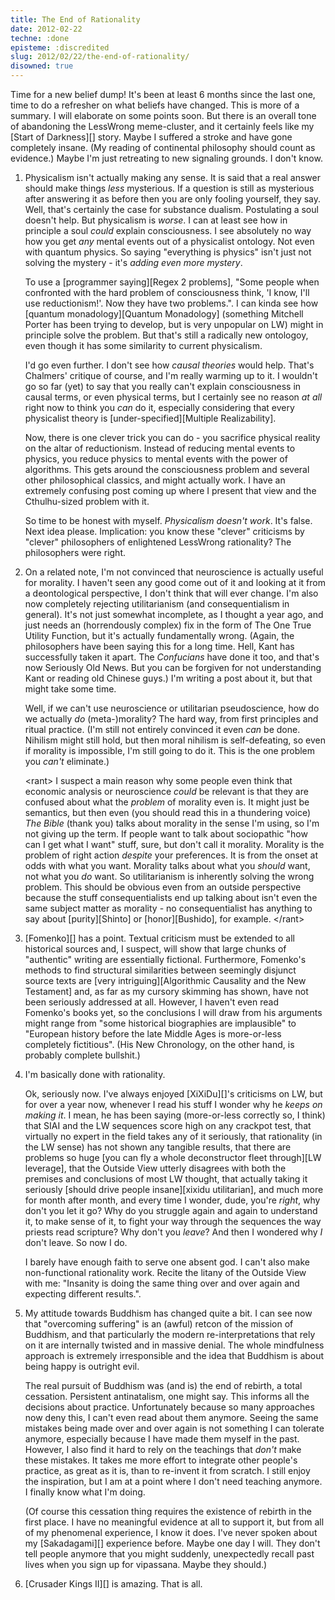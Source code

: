 ```yaml
---
title: The End of Rationality
date: 2012-02-22
techne: :done
episteme: :discredited
slug: 2012/02/22/the-end-of-rationality/
disowned: true
---
```


Time for a new belief dump! It's been at least 6 months since the last one, time to do a refresher on what beliefs have changed. This is more of a summary. I will elaborate on some points soon. But there is an overall tone of abandoning the LessWrong meme-cluster, and it certainly feels like my [Start of Darkness][] story. Maybe I suffered a stroke and have gone completely insane. (My reading of continental philosophy should count as evidence.) Maybe I'm just retreating to new signaling grounds. I don't know.

1. Physicalism isn't actually making any sense. It is said that a real answer should make things *less* mysterious. If a question is still as mysterious after answering it as before then you are only fooling yourself, they say. Well, that's certainly the case for substance dualism. Postulating a soul doesn't help. But physicalism is *worse*. I can at least see how in principle a soul *could* explain consciousness. I see absolutely no way how you get *any* mental events out of a physicalist ontology. Not even with quantum physics. So saying "everything is physics" isn't just not solving the mystery - it's *adding even more mystery*. 

   To use a [programmer saying][Regex 2 problems], "Some people when confronted with the hard problem of consciousness think, 'I know, I'll use reductionism!'. Now they have two problems.". I can kinda see how [quantum monadology][Quantum Monadology] (something Mitchell Porter has been trying to develop, but is very unpopular on LW) might in principle solve the problem. But that's still a radically new ontologoy, even though it has some similarity to current physicalism.

   I'd go even further. I don't see how *causal theories* would help. That's Chalmers' critique of course, and I'm really warming up to it. I wouldn't go so far (yet) to say that you really can't explain consciousness in causal terms, or even physical terms, but I certainly see no reason *at all* right now to think you *can* do it, especially considering that every physicalist theory is [under-specified][Multiple Realizability].

   Now, there is one clever trick you can do - you sacrifice physical reality on the altar of reductionism. Instead of reducing mental events to physics, you reduce physics to mental events with the power of algorithms. This gets around the consciousness problem and several other philosophical classics, and might actually work. I have an extremely confusing post coming up where I present that view and the Cthulhu-sized problem with it.

   So time to be honest with myself. *Physicalism doesn't work*. It's false. Next idea please. Implication: you know these "clever" criticisms by "clever" philosophers of enlightened LessWrong rationality? The philosophers were right.

2. On a related note, I'm not convinced that neuroscience is actually useful for morality. I haven't seen any good come out of it and looking at it from a deontological perspective, I don't think that will ever change. I'm also now completely rejecting utilitarianism (and consequentialism in general). It's not just somewhat incomplete, as I thought a year ago, and just needs an (horrendously complex) fix in the form of The One True Utility Function, but it's actually fundamentally wrong. (Again, the philosophers have been saying this for a long time. Hell, Kant has successfully taken it apart. The *Confucians* have done it too, and that's now Seriously Old News. But you can be forgiven for not understanding Kant or reading old Chinese guys.) I'm writing a post about it, but that might take some time.

   Well, if we can't use neuroscience or utilitarian pseudoscience, how do we actually *do* (meta-)morality? The hard way, from first principles and ritual practice. (I'm still not entirely convinced it even *can* be done. Nihilism might still hold, but then moral nihilism is self-defeating, so even if morality is impossible, I'm still going to do it. This is the one problem you *can't* eliminate.) 

   <rant\> I suspect a main reason why some people even think that economic analysis or neuroscience *could* be relevant is that they are confused about what the *problem* of morality even is. It might just be semantics, but then even (you should read this in a thundering voice) *The Bible* (thank you) talks about morality in the sense I'm using, so I'm not giving up the term. If people want to talk about sociopathic "how can I get what I want" stuff, sure, but don't call it morality. Morality is the problem of right action *despite* your preferences. It is from the onset at odds with what you want. Morality talks about what you *should* want, not what you *do* want. So utilitarianism is inherently solving the wrong problem. This should be obvious even from an outside perspective because the stuff consequentialists end up talking about isn't even the same subject matter as morality - no consequentialist has anything to say about [purity][Shinto] or [honor][Bushido], for example. </rant\>

3. [Fomenko][] has a point. Textual criticism must be extended to all historical sources and, I suspect, will show that large chunks of "authentic" writing are essentially fictional. Furthermore, Fomenko's methods to find structural similarities between seemingly disjunct source texts are [very intriguing][Algorithmic Causality and the New Testament] and, as far as my cursory skimming has shown, have not been seriously addressed at all. However, I haven't even read Fomenko's books yet, so the conclusions I will draw from his arguments might range from "some historical biographies are implausible" to "European history before the late Middle Ages is more-or-less completely fictitious". (His New Chronology, on the other hand, is probably complete bullshit.)

4. I'm basically done with rationality.

   Ok, seriously now. I've always enjoyed [XiXiDu][]'s criticisms on LW, but for over a year now, whenever I read his stuff I wonder why he *keeps on making it*. I mean, he has been saying (more-or-less correctly so, I think) that SIAI and the LW sequences score high on any crackpot test, that virtually no expert in the field takes any of it seriously, that rationality (in the LW sense) has not shown any tangible results, that there are problems so huge [you can fly a whole deconstructor fleet through][LW leverage], that the Outside View utterly disagrees with both the premises and conclusions of most LW thought, that actually taking it seriously [should drive people insane][xixidu utilitarian], and much more for month after month, and every time I wonder, dude, you're *right*, why don't you let it go? Why do you struggle again and again to understand it, to make sense of it, to fight your way through the sequences the way priests read scripture? Why don't you *leave*? And then I wondered why *I* don't leave. So now I do.

   I barely have enough faith to serve one absent god. I can't also make non-functional rationality work. Recite the litany of the Outside View with me: "Insanity is doing the same thing over and over again and expecting different results.". 

5. My attitude towards Buddhism has changed quite a bit. I can see now that "overcoming suffering" is an (awful) retcon of the mission of Buddhism, and that particularly the modern re-interpretations that rely on it are internally twisted and in massive denial. The whole mindfulness approach is extremely irresponsible and the idea that Buddhism is about being happy is outright evil.

   The real pursuit of Buddhism was (and is) the end of rebirth, a total cessation. Persistent antinatalism, one might say. This informs all the decisions about practice. Unfortunately because so many approaches now deny this, I can't even read about them anymore. Seeing the same mistakes being made over and over again is not something I can tolerate anymore, especially because I have made them myself in the past. However, I also find it hard to rely on the teachings that *don't* make these mistakes. It takes me more effort to integrate other people's practice, as great as it is, than to re-invent it from scratch. I still enjoy the inspiration, but I am at a point where I don't need teaching anymore. I finally know what I'm doing.

   (Of course this cessation thing requires the existence of rebirth in the first place. I have no meaningful evidence at all to support it, but from all of my phenomenal experience, I know it does. I've never spoken about my [Sakadagami][] experience before. Maybe one day I will. They don't tell people anymore that you might suddenly, unexpectedly recall past lives when you sign up for vipassana. Maybe they should.)

6. [Crusader Kings II][] is amazing. That is all.
